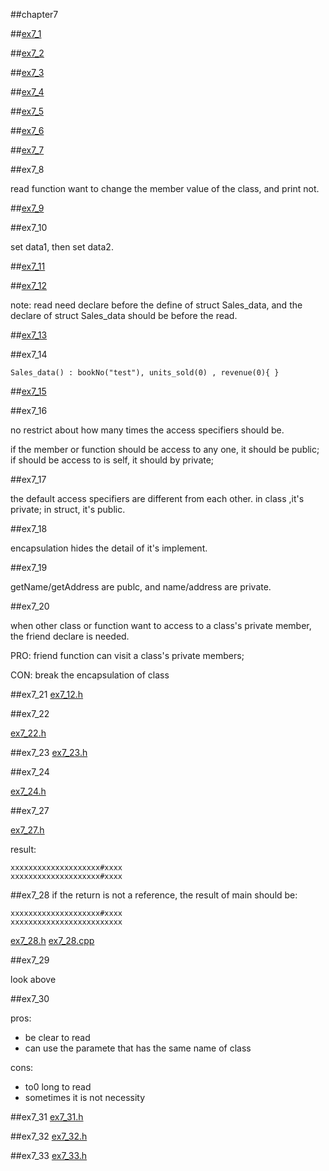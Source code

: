 ##chapter7

##[ex7_1](https://github.com/suisuihan/cpp-primer/blob/master/chapter7/ex7_1.cpp)


##[ex7_2](https://github.com/suisuihan/cpp-primer/blob/master/chapter7/ex7_2.h)

##[ex7_3](https://github.com/suisuihan/cpp-primer/blob/master/chapter7/ex7_4.h)

##[ex7_4](https://github.com/suisuihan/cpp-primer/blob/master/chapter7/Person.h)


##[ex7_5](https://github.com/suisuihan/cpp-primer/blob/master/chapter7/Person.h)


##[ex7_6](https://github.com/suisuihan/cpp-primer/blob/master/chapter7/ex7_6.h)

##[ex7_7](https://github.com/suisuihan/cpp-primer/blob/master/chapter7/ex7_7.cpp)

##ex7_8

read function want to change the member value of the class, and print not.

##[ex7_9](https://github.com/suisuihan/cpp-primer/blob/master/chapter7/Person.h)

##ex7_10

set data1, then set data2.

##[ex7_11](https://github.com/suisuihan/cpp-primer/blob/master/chapter7/ex7_11.cpp)

##[ex7_12](https://github.com/suisuihan/cpp-primer/blob/master/chapter7/ex7_12.cpp)

note: read need declare before the define of struct Sales_data, and the declare of struct Sales_data should be before the read.


##[ex7_13](https://github.com/suisuihan/cpp-primer/blob/master/chapter7/ex7_13.cpp)

##ex7_14
```
Sales_data() : bookNo("test"), units_sold(0) , revenue(0){ }
```


##[ex7_15](https://github.com/suisuihan/cpp-primer/blob/master/chapter7/ex7_15.cpp)


##ex7_16

no restrict about how many times the access specifiers should be.

if the member or function should be access to any one, it should be public; if should 
be access to is self, it should by private;

##ex7_17

the default access specifiers are different from each other.
in class ,it's private; in struct, it's public.


##ex7_18

encapsulation hides the detail of it's implement.

##ex7_19

getName/getAddress are publc, and name/address are private.

##ex7_20

when other class or function want to access to a class's private member, the friend declare is needed.

PRO: friend function can visit a class's private members;

CON: break the encapsulation of class

##ex7_21
[ex7_12.h](https://github.com/suisuihan/cpp-primer/blob/master/chapter7/ex7_12.h)

##ex7_22

[ex7_22.h](https://github.com/suisuihan/cpp-primer/blob/master/chapter7/ex7_22.h)


##ex7_23
[ex7_23.h](https://github.com/suisuihan/cpp-primer/blob/master/chapter7/ex7_23.h)

##ex7_24

[ex7_24.h](https://github.com/suisuihan/cpp-primer/blob/master/chapter7/ex7_24.h)




##ex7_27

[ex7_27.h](https://github.com/suisuihan/cpp-primer/blob/master/chapter7/ex7_27.h)

result:
```
xxxxxxxxxxxxxxxxxxxx#xxxx
xxxxxxxxxxxxxxxxxxxx#xxxx
```

##ex7_28
if the return is not a reference, the result of main should be:
```
xxxxxxxxxxxxxxxxxxxx#xxxx
xxxxxxxxxxxxxxxxxxxxxxxxx
```

[ex7_28.h](https://github.com/suisuihan/cpp-primer/blob/master/chapter7/ex7_28.h)
[ex7_28.cpp](https://github.com/suisuihan/cpp-primer/blob/master/chapter7/ex7_28.cpp)


##ex7_29

look above

##ex7_30

pros:
* be clear to read 
* can use the paramete that has the same name of class

cons:
* to0 long to read
* sometimes it is not necessity


##ex7_31
[ex7_31.h](https://github.com/suisuihan/cpp-primer/blob/master/chapter7/ex7_31.h)


##ex7_32
[ex7_32.h](https://github.com/suisuihan/cpp-primer/blob/master/chapter7/ex7_32.h)



##ex7_33
[ex7_33.h](https://github.com/suisuihan/cpp-primer/blob/master/chapter7/ex7_33.h)

















